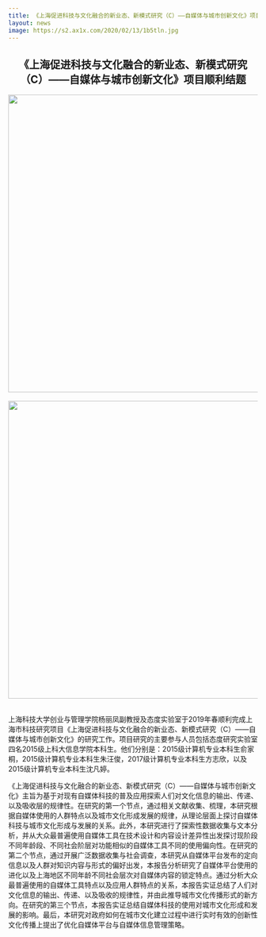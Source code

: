 ```yaml
---
title: 《上海促进科技与文化融合的新业态、新模式研究（C）——自媒体与城市创新文化》项目顺利结题
layout: news
image: https://s2.ax1x.com/2020/02/13/1b5tln.jpg
---
```


## <center> 《上海促进科技与文化融合的新业态、新模式研究（C）——自媒体与城市创新文化》项目顺利结题

<div align="center"><img src="https://s2.ax1x.com/2020/02/13/1b5tln.jpg" width="600" align="center" /></div><br>
<div align="center"><img src="https://s2.ax1x.com/2020/02/13/1b4LoF.jpg" width="600" align="center" /></div><br>

上海科技大学创业与管理学院杨丽凤副教授及态度实验室于2019年春顺利完成上海市科技研究项目《上海促进科技与文化融合的新业态、新模式研究（C）——自媒体与城市创新文化》的研究工作。项目研究的主要参与人员包括态度研究实验室四名2015级上科大信息学院本科生。他们分别是：2015级计算机专业本科生俞家桐，2015级计算机专业本科生朱汪俊，2017级计算机专业本科生方志欣，以及2015级计算机专业本科生沈凡婷。

《上海促进科技与文化融合的新业态、新模式研究（C）——自媒体与城市创新文化》主旨为基于对现有自媒体科技的普及应用探索人们对文化信息的输出、传递、以及吸收层的规律性。在研究的第一个节点，通过相关文献收集、梳理，本研究根据自媒体使用的人群特点以及城市文化形成发展的规律，从理论层面上探讨自媒体科技与城市文化形成与发展的关系。此外，本研究进行了探索性数据收集与文本分析，并从大众最普遍使用自媒体工具在技术设计和内容设计差异性出发探讨现阶段不同年龄段、不同社会阶层对功能相似的自媒体工具不同的使用偏向性。在研究的第二个节点，通过开展广泛数据收集与社会调查，本研究从自媒体平台发布的定向信息以及人群对知识内容与形式的偏好出发，本报告分析研究了自媒体平台使用的进化以及上海地区不同年龄不同社会层次对自媒体内容的锁定特点。通过分析大众最普遍使用的自媒体工具特点以及应用人群特点的关系，本报告实证总结了人们对文化信息的输出、传递、以及吸收的规律性，并由此推导城市文化传播形式的新方向。在研究的第三个节点，本报告实证总结自媒体科技的使用对城市文化形成和发展的影响。最后，本研究对政府如何在城市文化建立过程中进行实时有效的创新性文化传播上提出了优化自媒体平台与自媒体信息管理策略。

